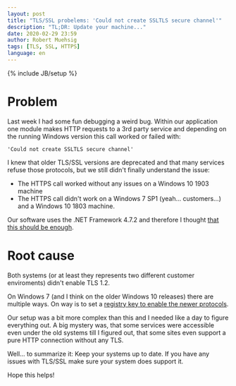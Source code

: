 ```yaml
---
layout: post
title: "TLS/SSL probelems: 'Could not create SSLTLS secure channel'"
description: "TL;DR: Update your machine..."
date: 2020-02-29 23:59
author: Robert Muehsig
tags: [TLS, SSL, HTTPS]
language: en
---
```


{% include JB/setup %}

# Problem

Last week I had some fun debugging a weird bug. Within our application one module makes HTTP requests to a 3rd party service and depending on the running Windows version this call worked or failed with:

    'Could not create SSLTLS secure channel'

I knew that older TLS/SSL versions are deprecated and that many services refuse those protocols, but we still didn't finally understand the issue:

* The HTTPS call worked without any issues on a Windows 10 1903 machine
* The HTTPS call didn't work on a Windows 7 SP1 (yeah... customers...) and a Windows 10 1803 machine.

Our software uses the .NET Framework 4.7.2 and therefore I thought [that this should be enough](https://docs.microsoft.com/en-us/dotnet/framework/network-programming/tls).

# Root cause

Both systems (or at least they represents two different customer enviroments) didn't enable TLS 1.2.

On Windows 7 (and I think on the older Windows 10 releases) there are multiple ways. On way is to set a [registry key to enable the newer protocols](https://support.microsoft.com/en-us/help/3140245/update-to-enable-tls-1-1-and-tls-1-2-as-default-secure-protocols-in-wi#easy). 

Our setup was a bit more complex than this and I needed like a day to figure everything out. A big mystery was, that some services were accessible even under the old systems till I figured out, that some sites even support a pure HTTP connection without any TLS.

Well... to summarize it: Keep your systems up to date. If you have any issues with TLS/SSL make sure your system does support it. 

Hope this helps!
